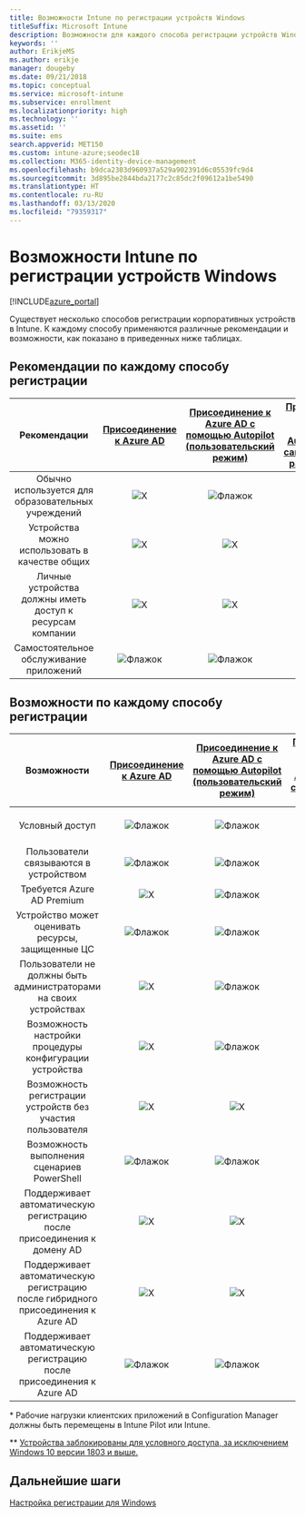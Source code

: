 ```yaml
---
title: Возможности Intune по регистрации устройств Windows
titleSuffix: Microsoft Intune
description: Возможности для каждого способа регистрации устройств Windows
keywords: ''
author: ErikjeMS
ms.author: erikje
manager: dougeby
ms.date: 09/21/2018
ms.topic: conceptual
ms.service: microsoft-intune
ms.subservice: enrollment
ms.localizationpriority: high
ms.technology: ''
ms.assetid: ''
ms.suite: ems
search.appverid: MET150
ms.custom: intune-azure;seodec18
ms.collection: M365-identity-device-management
ms.openlocfilehash: b9dca2303d960937a529a902391d6c05539fc9d4
ms.sourcegitcommit: 3d895be2844bda2177c2c85dc2f09612a1be5490
ms.translationtype: HT
ms.contentlocale: ru-RU
ms.lasthandoff: 03/13/2020
ms.locfileid: "79359317"
---
```

# <a name="intune-enrollment-method-capabilities-for-windows-devices"></a>Возможности Intune по регистрации устройств Windows
[!INCLUDE[azure_portal](../includes/azure_portal.md)]

Существует несколько способов регистрации корпоративных устройств в Intune. К каждому способу применяются различные рекомендации и возможности, как показано в приведенных ниже таблицах.

## <a name="best-practices-by-enrollment-method"></a>Рекомендации по каждому способу регистрации
| **Рекомендации** | **[Присоединение к Azure AD](windows-enroll.md#enable-windows-10-automatic-enrollment)**|**[Присоединение к Azure AD с помощью Autopilot (пользовательский режим)](enrollment-autopilot.md)** |**[Присоединение к Azure AD с помощью Autopilot (режим самостоятельного развертывания)](enrollment-autopilot.md)** |**[Массовая регистрация](windows-bulk-enroll.md)**|**[DEM](device-enrollment-manager-enroll.md)** | **[BYOD](device-enrollment.md#bring-your-own-device)** | **[Объект групповой политики](https://docs.microsoft.com/windows/client-management/mdm/enroll-a-windows-10-device-automatically-using-group-policy)** | **[Совместное управление](https://docs.microsoft.com/configmgr/core/clients/manage/co-management-overview)** |
|:---:|:---:|:---:|:---:|:---:|:---:|:---:|:---:|:---:|
|Обычно используется для образовательных учреждений|![X](./media/enrollment-method-capab/xmark.png)|![Флажок](./media/enrollment-method-capab/checkmark.png)|![X](./media/enrollment-method-capab/xmark.png)|![Флажок](./media/enrollment-method-capab/checkmark.png)|![Флажок](./media/enrollment-method-capab/checkmark.png)|![X](./media/enrollment-method-capab/xmark.png)|![X](./media/enrollment-method-capab/xmark.png)|![X](./media/enrollment-method-capab/xmark.png)|
|Устройства можно использовать в качестве общих|![X](./media/enrollment-method-capab/xmark.png)|![X](./media/enrollment-method-capab/xmark.png)|![Флажок](./media/enrollment-method-capab/checkmark.png)|![Флажок](./media/enrollment-method-capab/checkmark.png)|![Флажок](./media/enrollment-method-capab/checkmark.png)|![X](./media/enrollment-method-capab/xmark.png)|![X](./media/enrollment-method-capab/xmark.png)|![X](./media/enrollment-method-capab/xmark.png)|
|Личные устройства должны иметь доступ к ресурсам компании|![X](./media/enrollment-method-capab/xmark.png)|![X](./media/enrollment-method-capab/xmark.png)|![X](./media/enrollment-method-capab/xmark.png)|![X](./media/enrollment-method-capab/xmark.png)|![X](./media/enrollment-method-capab/xmark.png)|![Флажок](./media/enrollment-method-capab/checkmark.png)|![X](./media/enrollment-method-capab/xmark.png)|![X](./media/enrollment-method-capab/xmark.png)|
|Самостоятельное обслуживание приложений|![Флажок](./media/enrollment-method-capab/checkmark.png)|![Флажок](./media/enrollment-method-capab/checkmark.png)|![Флажок](./media/enrollment-method-capab/checkmark.png)|![X](./media/enrollment-method-capab/xmark.png)|![X](./media/enrollment-method-capab/xmark.png)|![Флажок](./media/enrollment-method-capab/checkmark.png)|![Флажок](./media/enrollment-method-capab/checkmark.png)|![Флажок](./media/enrollment-method-capab/checkmark.png)|

## <a name="capabilities-by-enrollment-method"></a>Возможности по каждому способу регистрации

| **Возможности** | **[Присоединение к Azure AD](windows-enroll.md#enable-windows-10-automatic-enrollment)**|**[Присоединение к Azure AD с помощью Autopilot (пользовательский режим)](enrollment-autopilot.md)** |**[Присоединение к Azure AD с помощью Autopilot (режим самостоятельного развертывания)](enrollment-autopilot.md)** |**[Массовая регистрация](windows-bulk-enroll.md)**|**[DEM](device-enrollment-manager-enroll.md)** | **[BYOD](device-enrollment.md#bring-your-own-device)** | **[Объект групповой политики](https://docs.microsoft.com/windows/client-management/mdm/enroll-a-windows-10-device-automatically-using-group-policy)** | **[Совместное управление](https://docs.microsoft.com/configmgr/core/clients/manage/co-management-overview)** |
|:---:|:---:|:---:|:---:|:---:|:---:|:---:|:---:|:---:|
|Условный доступ                                      |![Флажок](./media/enrollment-method-capab/checkmark.png)|![Флажок](./media/enrollment-method-capab/checkmark.png)|![Флажок](./media/enrollment-method-capab/checkmark.png)|![X](./media/enrollment-method-capab/xmark.png)|![Флажок](./media/enrollment-method-capab/checkmark.png)\*\*|![Флажок](./media/enrollment-method-capab/checkmark.png)|![Флажок](./media/enrollment-method-capab/checkmark.png)|![Флажок](./media/enrollment-method-capab/checkmark.png)|
|Пользователи связываются в устройством                    |![Флажок](./media/enrollment-method-capab/checkmark.png)|![Флажок](./media/enrollment-method-capab/checkmark.png)|![X](./media/enrollment-method-capab/xmark.png)|![X](./media/enrollment-method-capab/xmark.png)|![X](./media/enrollment-method-capab/xmark.png)|![Флажок](./media/enrollment-method-capab/checkmark.png)|![Флажок](./media/enrollment-method-capab/checkmark.png)|![Флажок](./media/enrollment-method-capab/checkmark.png)|
|Требуется Azure AD Premium                               |![X](./media/enrollment-method-capab/xmark.png)|![Флажок](./media/enrollment-method-capab/checkmark.png)|![Флажок](./media/enrollment-method-capab/checkmark.png)|![Флажок](./media/enrollment-method-capab/checkmark.png)|![X](./media/enrollment-method-capab/xmark.png)|![X](./media/enrollment-method-capab/xmark.png)|![Флажок](./media/enrollment-method-capab/checkmark.png)|![Флажок](./media/enrollment-method-capab/checkmark.png)|
|Устройство может оценивать ресурсы, защищенные ЦС             |![Флажок](./media/enrollment-method-capab/checkmark.png)|![Флажок](./media/enrollment-method-capab/checkmark.png)|![Флажок](./media/enrollment-method-capab/checkmark.png)|![Флажок](./media/enrollment-method-capab/checkmark.png)|![X](./media/enrollment-method-capab/xmark.png)|![Флажок](./media/enrollment-method-capab/checkmark.png)|![Флажок](./media/enrollment-method-capab/checkmark.png)|![Флажок](./media/enrollment-method-capab/checkmark.png)|
|Пользователи не должны быть администраторами на своих устройствах               |![X](./media/enrollment-method-capab/xmark.png)|![Флажок](./media/enrollment-method-capab/checkmark.png)|![Флажок](./media/enrollment-method-capab/checkmark.png)|![Флажок](./media/enrollment-method-capab/checkmark.png)|![X](./media/enrollment-method-capab/xmark.png)|![X](./media/enrollment-method-capab/xmark.png)|![X](./media/enrollment-method-capab/xmark.png)|![X](./media/enrollment-method-capab/xmark.png)|
|Возможность настройки процедуры конфигурации устройства        |![X](./media/enrollment-method-capab/xmark.png)|![Флажок](./media/enrollment-method-capab/checkmark.png)|![Флажок](./media/enrollment-method-capab/checkmark.png)|![X](./media/enrollment-method-capab/xmark.png)|![X](./media/enrollment-method-capab/xmark.png)|![X](./media/enrollment-method-capab/xmark.png)|![X](./media/enrollment-method-capab/xmark.png)|![X](./media/enrollment-method-capab/xmark.png)|
|Возможность регистрации устройств без участия пользователя      |![X](./media/enrollment-method-capab/xmark.png)|![X](./media/enrollment-method-capab/xmark.png)|![Флажок](./media/enrollment-method-capab/checkmark.png)|![Флажок](./media/enrollment-method-capab/checkmark.png)|![Флажок](./media/enrollment-method-capab/checkmark.png)|![X](./media/enrollment-method-capab/xmark.png)|![Флажок](./media/enrollment-method-capab/checkmark.png)|![Флажок](./media/enrollment-method-capab/checkmark.png)|
|Возможность выполнения сценариев PowerShell                       |![Флажок](./media/enrollment-method-capab/checkmark.png)|![Флажок](./media/enrollment-method-capab/checkmark.png)|![Флажок](./media/enrollment-method-capab/checkmark.png)|![Флажок](./media/enrollment-method-capab/checkmark.png)|![Флажок](./media/enrollment-method-capab/checkmark.png)|![X](./media/enrollment-method-capab/xmark.png)|![X](./media/enrollment-method-capab/xmark.png)|![X](./media/enrollment-method-capab/checkmark.png)\*| 
|Поддерживает автоматическую регистрацию после присоединения к домену AD      |![X](./media/enrollment-method-capab/xmark.png)|![X](./media/enrollment-method-capab/xmark.png)|![X](./media/enrollment-method-capab/xmark.png)|![X](./media/enrollment-method-capab/xmark.png)|![X](./media/enrollment-method-capab/xmark.png)|![X](./media/enrollment-method-capab/xmark.png)|![Флажок](./media/enrollment-method-capab/checkmark.png)|![Флажок](./media/enrollment-method-capab/checkmark.png)|
|Поддерживает автоматическую регистрацию после гибридного присоединения к Azure AD|![X](./media/enrollment-method-capab/xmark.png)|![X](./media/enrollment-method-capab/xmark.png)|![X](./media/enrollment-method-capab/xmark.png)|![X](./media/enrollment-method-capab/xmark.png)|![X](./media/enrollment-method-capab/xmark.png)|![X](./media/enrollment-method-capab/xmark.png)|![Флажок](./media/enrollment-method-capab/checkmark.png)|![Флажок](./media/enrollment-method-capab/checkmark.png)|
|Поддерживает автоматическую регистрацию после присоединения к Azure AD       |![Флажок](./media/enrollment-method-capab/checkmark.png)|![Флажок](./media/enrollment-method-capab/checkmark.png)|![Флажок](./media/enrollment-method-capab/checkmark.png)|![Флажок](./media/enrollment-method-capab/checkmark.png)|![Флажок](./media/enrollment-method-capab/checkmark.png)|![Флажок](./media/enrollment-method-capab/checkmark.png)|![X](./media/enrollment-method-capab/xmark.png)|![X](./media/enrollment-method-capab/xmark.png)|

\* Рабочие нагрузки клиентских приложений в Configuration Manager должны быть перемещены в Intune Pilot или Intune.

\** [Устройства заблокированы для условного доступа, за исключением Windows 10 версии 1803 и выше.](device-enrollment-manager-enroll.md)

## <a name="next-steps"></a>Дальнейшие шаги

[Настройка регистрации для Windows](windows-enroll.md)


